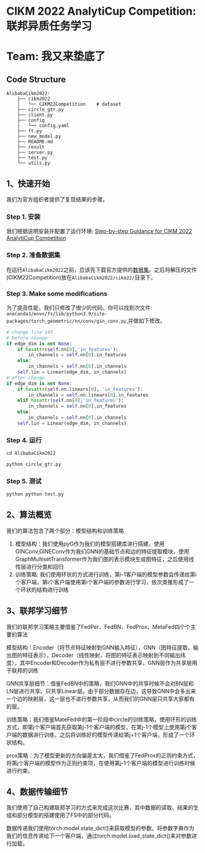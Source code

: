 # CIKM 2022 AnalytiCup Competition: 联邦异质任务学习

# Team: 我又来垫底了

## Code Structure
~~~
AlibabaCikm2022:
    ├── cikm2022
    │   └── CIKM22Competition    # dataset
    ├── circle_gtr.py
    ├── client.py
    ├── config
    │   └── config.yaml
    ├── ft.py
    ├── new_model.py
    ├── README.md
    ├── result
    ├── server.py
    ├── test.py
    └── utils.py
~~~

## 1、快速开始
我们为官方组织者提供了复现结果的步骤。

### Step 1. 安装
我们根据说明安装并配置了运行环境: [Step-by-step Guidance for CIKM 2022 AnalytiCup Competition](https://tianchi.aliyun.com/forum/postDetail?spm=5176.12586969.0.0.47943ab4wXx3Ts&postId=402279)

### Step 2. 准备数据集
在运行`AlibabaCikm2022`之前，应该先下载官方提供的[数据集](https://tianchi.aliyun.com/competition/entrance/532008/information)。之后将解压的文件(CIKM22Competition)放在`AlibabaCikm2022/cikm22/`目录下。

### Step 3. Make some modifications
为了提高性能，我们只修改了很少的代码。你可以找到次文件: `anaconda3/envs/fs/lib/python3.9/site-packages/torch_geometric/nn/conv/gin_conv.py`,并做如下修改。
~~~python
# change line 145
# before change
if edge_dim is not None:
    if hasattr(self.nn[0],'in_features'):
        in_channels = self.nn[0].in_features
    else:
        in_channels = self.nn[0].in_channels
    self.lin = Linear(edge_dim, in_channels)
# after change
if edge_dim is not None:
    if hasattr(self.nn.linears[0], 'in_features'):
        in_channels = self.nn.linears[0].in_features
    elif hasattr(self.nn[0],'in_features'):
        in_channels = self.nn[0].in_features
    else:
        in_channels = self.nn[0].in_channels
    self.lin = Linear(edge_dim, in_channels)
~~~

### Step 4. 运行
~~~ python
cd AlibabaCikm2022

python circle_gtr.py
~~~

### Step 5. 测试
~~~ python
python python test.py 
~~~

## 2、算法概览
我们的算法包含了两个部分：模型结构和训练策略
1. 模型结构：我们使用pyG作为我们的模型搭建库进行搭建，使用GINConv,GINEConv作为我们GNN的基础节点和边的特征提取模块，使用GraphMultisetTransformer作为我们图的表示模块生成图特征，之后使用线性层进行分类和回归
2. 训练策略: 我们使用环状的方式进行训练，第i-1客户端的模型参数会传递给第i个客户端，第i个客户端使用第i个客户端的参数进行学习，依次类推形成了一个环状的结构进行训练

## 3、联邦学习细节
我们的联邦学习策略主要借鉴了FedPer、FedBN、FedProx，MetaFed四个个主要的算法

模型结构：Encoder（将节点特征映射到GNN输入特征），GNN（图特征提取，输出图的特征表示），Decoder（线性映射，将图的特征表示映射到不同输出纬度），其中Encoder和Decoder作为私有层不进行参数共享，GNN层作为共享层用于联邦的训练

GNN共享层细节：借鉴FedBN中的策略，我们GNN中的共享时候不会对BN层和LN层进行共享，只共享Linear层。由于部分数据存在边，这导致GNN中会多出来一个边的映射层，这一层也不进行参数共享，从而我们的GNN层只共享大家都有的层。

训练策略：我们借鉴MateFed中的第一阶段中circle的训练策略，使用环形的训练方式，即第j个客户端首先获取第j-1个客户端的模型，在第j-1个模型上使用第j个客户端的数据进行训练，之后将训练好的模型传递给第j+1个客户端，形成了一个环状结构。

prox策略：为了模型更新的方向偏差太大，我们借鉴了FedProx的正则约束方式，将第j个客户端的模型作为正则约束项，在使用第j-1个客户端的模型进行训练时候进行约束。

## 4、数据传输细节
我们使用了自己构建联邦学习的方式来完成这次比赛，其中数据的读取、结果的生成和部分模型的搭建使用了FS中的部分代码。

数据传递我们使用torch.model.state_dict()来获取模型的参数，将参数字典作为我们的信息传递给下一个客户端，通过torch.model.load_state_dict()来对参数进行加载。